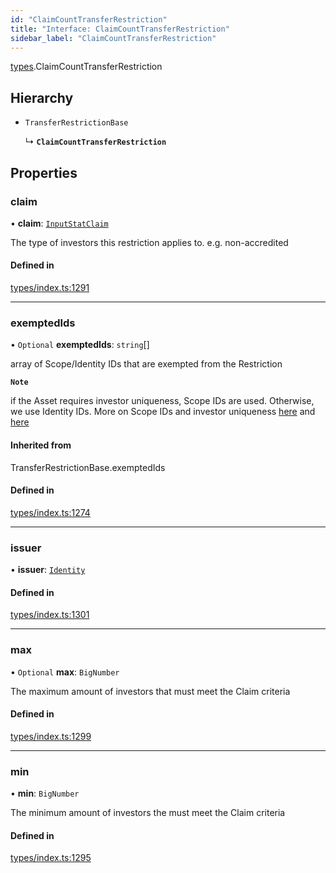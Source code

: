 ```yaml
---
id: "ClaimCountTransferRestriction"
title: "Interface: ClaimCountTransferRestriction"
sidebar_label: "ClaimCountTransferRestriction"
---
```


[types](../../../modules/Types/Types.md).ClaimCountTransferRestriction

## Hierarchy

- `TransferRestrictionBase`

  ↳ **`ClaimCountTransferRestriction`**

## Properties

### claim

• **claim**: [`InputStatClaim`](../../../modules/Types/Types.md#inputstatclaim)

The type of investors this restriction applies to. e.g. non-accredited

#### Defined in

[types/index.ts:1291](https://github.com/PolymeshAssociation/polymesh-sdk/blob/5a778578/src/types/index.ts#L1291)

___

### exemptedIds

• `Optional` **exemptedIds**: `string`[]

array of Scope/Identity IDs that are exempted from the Restriction

**`Note`**

 if the Asset requires investor uniqueness, Scope IDs are used. Otherwise, we use Identity IDs. More on Scope IDs and investor uniqueness
  [here](https://developers.polymesh.network/introduction/identity#polymesh-unique-identity-system-puis) and
  [here](https://developers.polymesh.network/polymesh-docs/primitives/confidential-identity)

#### Inherited from

TransferRestrictionBase.exemptedIds

#### Defined in

[types/index.ts:1274](https://github.com/PolymeshAssociation/polymesh-sdk/blob/5a778578/src/types/index.ts#L1274)

___

### issuer

• **issuer**: [`Identity`](../../../classes/API/Entities/Identity/Identity.md)

#### Defined in

[types/index.ts:1301](https://github.com/PolymeshAssociation/polymesh-sdk/blob/5a778578/src/types/index.ts#L1301)

___

### max

• `Optional` **max**: `BigNumber`

The maximum amount of investors that must meet the Claim criteria

#### Defined in

[types/index.ts:1299](https://github.com/PolymeshAssociation/polymesh-sdk/blob/5a778578/src/types/index.ts#L1299)

___

### min

• **min**: `BigNumber`

The minimum amount of investors the must meet the Claim criteria

#### Defined in

[types/index.ts:1295](https://github.com/PolymeshAssociation/polymesh-sdk/blob/5a778578/src/types/index.ts#L1295)
